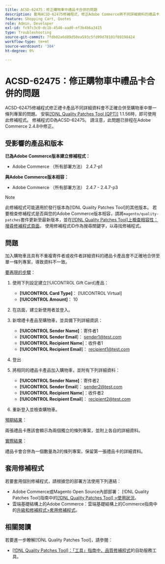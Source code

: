 ```yaml
---
title: ACSD-62475：修正購物車中禮品卡合併的問題
description: 套用ACSD-62475修補程式，修正Adobe Commerce將不同詳細資料的禮品卡產品錯誤地合併至購物車中單一條列專案的問題。
feature: Shopping Cart, Quotes
role: Admin, Developer
exl-id: fc97c3c0-dc1b-4546-aad0-ef3b4b6a3415
type: Troubleshooting
source-git-commit: 7fdb02a6d89d50ea593c5fd99d78101f89198424
workflow-type: tm+mt
source-wordcount: '384'
ht-degree: 0%

---
```


# ACSD-62475：修正購物車中禮品卡合併的問題

ACSD-62475修補程式修正禮卡產品不同詳細資料會不正確合併至購物車中單一條列專案的問題。 安裝[[!DNL Quality Patches Tool (QPT)]](/help/tools/quality-patches-tool/quality-patches-tool-to-self-serve-quality-patches.md) 1.1.56時，即可使用此修補程式。 修補程式ID為ACSD-62475。 請注意，此問題已排程在Adobe Commerce 2.4.8中修正。

## 受影響的產品和版本

**已為Adobe Commerce版本建立修補程式：**

* Adobe Commerce （所有部署方法） 2.4.7-p1

**與Adobe Commerce版本相容：**

* Adobe Commerce （所有部署方法） 2.4.7 - 2.4.7-p3

>[!NOTE]
>
>此修補程式可能適用於發行版本為[!DNL Quality Patches Tool]的其他版本。 若要檢查修補程式是否與您的Adobe Commerce版本相容，請將`magento/quality-patches`套件更新至最新版本，並在[[!DNL Quality Patches Tool]上檢查相容性：搜尋修補程式頁面](https://experienceleague.adobe.com/tools/commerce-quality-patches/index.html?lang=zh-Hant)。 使用修補程式ID作為搜尋關鍵字，以尋找修補程式。

## 問題

加入購物車且具有不重複寄件者或收件者詳細資料的禮品卡產品會不正確地合併至單一條列專案，導致資料不一致。

<u>要再現的步驟</u>：

1. 使用下列設定建立[!UICONTROL Gift Card]產品：
   * **[!UICONTROL Card Type]**： [!UICONTROL Virtual]
   * **[!UICONTROL Amount]**： 10

1. 在店面，建立新使用者並登入。

1. 新增禮卡產品至購物車，並具備下列詳細資訊：
   * **[!UICONTROL Sender Name]**：寄件者1
   * **[!UICONTROL Sender Email**]： sender1@test.com
   * **[!UICONTROL Recipient Name**]：收件者1
   * **[!UICONTROL Recipient Email**]： recipient1@test.com


1. 登出

1. 將相同的禮品卡產品加入購物車，並附有下列詳細資料：
   * **[!UICONTROL Sender Name]**：寄件者2
   * **[!UICONTROL Sender Email**]： sender2@test.com
   * **[!UICONTROL Recipient Name**]：收件者2
   * **[!UICONTROL Recipient Email**]： recipient2@test.com

1. 重新登入並檢查購物車。

<u>預期結果</u>：

兩張禮品卡應該會顯示為兩個獨立的條列專案，並附上各自的詳細資料。

<u>實際結果</u>：

禮品卡會合併為一個數量為2的條列專案，保留第一張禮品卡的詳細資料。

## 套用修補程式

若要套用個別修補程式，請根據您的部署方法使用下列連結：

* Adobe Commerce或Magento Open Source內部部署： [!DNL Quality Patches Tool]指南中的[[!DNL Quality Patches Tool] >使用狀況](/help/tools/quality-patches-tool/usage.md)。
* 雲端基礎結構上的Adobe Commerce：雲端基礎結構上的Commerce指南中的[升級和修補程式>套用修補程式](https://experienceleague.adobe.com/docs/commerce-cloud-service/user-guide/develop/upgrade/apply-patches.html?lang=zh-Hant)。

## 相關閱讀

若要進一步瞭解[!DNL Quality Patches Tool]，請參閱：

* [[!DNL Quality Patches Tool]：「工具」指南中，品質修補程式](/help/tools/quality-patches-tool/quality-patches-tool-to-self-serve-quality-patches.md)的自助服務工具。
